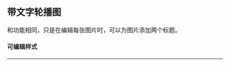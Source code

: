 ## 带文字轮播图
和<jump text="轮播图" project="gls"></jump>功能相同，只是在编辑每张图片时，可以为图片添加两个标题。

#### 可编辑样式
---
<gls-explain :proplist="['留白','边距','高度','背景色']"></gls-explain> 
